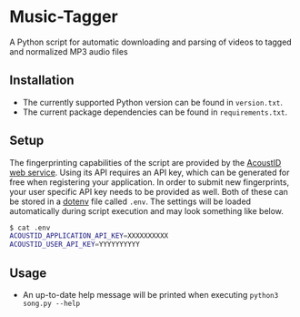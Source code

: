# Music-Tagger

A Python script for automatic downloading and parsing of videos to tagged and normalized MP3 audio files

## Installation

- The currently supported Python version can be found in `version.txt`.
- The current package dependencies can be found in `requirements.txt`.

## Setup

The fingerprinting capabilities of the script are provided by the [AcoustID web service](https://acoustid.org/webservice "AcoustID web service").
Using its API requires an API key, which can be generated for free when registering your application.
In order to submit new fingerprints, your user specific API key needs to be provided as well.
Both of these can be stored in a [dotenv](https://github.com/theskumar/python-dotenv "Github python-dotenv") file called `.env`.
The settings will be loaded automatically during script execution and may look something like below.

```sh
$ cat .env
ACOUSTID_APPLICATION_API_KEY=XXXXXXXXXX
ACOUSTID_USER_API_KEY=YYYYYYYYYY
```

## Usage

- An up-to-date help message will be printed when executing `python3 song.py --help`
